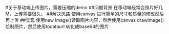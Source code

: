 #关于移动端上传图片，需要压缩的demo
##问题背景
在移动端经常会照片好几M，上传需要很久。
##解决思路
使用canvas 进行简单的尺寸和质量的修改然后再上传
##实现
使用new Image()读取图片内容，然后使用canvas drawImage() 绘制图片，然后使用todataurl 转化成base64的图片
